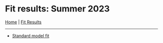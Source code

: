 # Fit results: Summer 2023

[Home](https://utfit.github.io/) | [Fit Results](https://utfit.github.io/fit_results)

---

- [Standard model fit](sm_fit/README.md)
